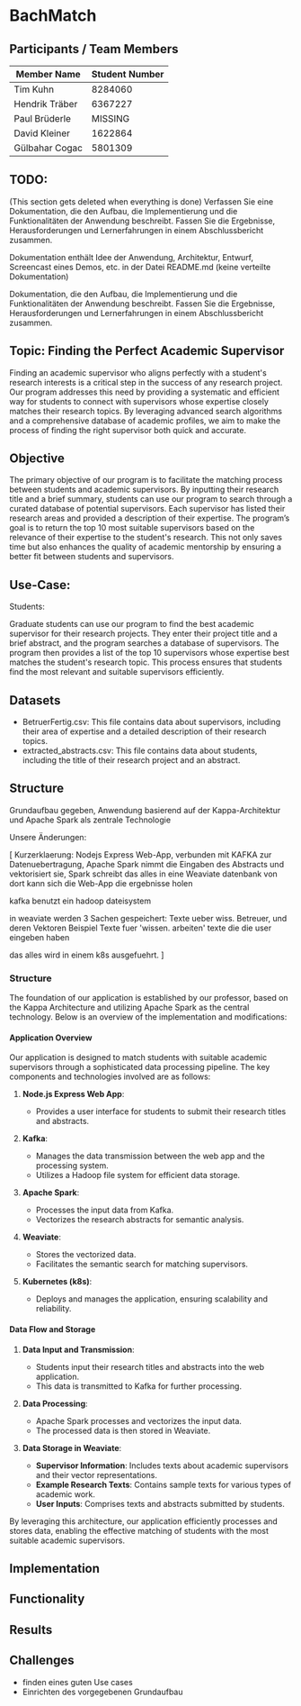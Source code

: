 # BachMatch

## Participants / Team Members

| Member Name    | Student Number |
| -------------- | -------------- |
| Tim Kuhn       | 8284060        |
| Hendrik Träber | 6367227        |
| Paul Brüderle  | MISSING        |
| David Kleiner  | 1622864        |
| Gülbahar Cogac | 5801309        |

## TODO:

(This section gets deleted when everything is done)
Verfassen Sie eine Dokumentation, die den Aufbau, die Implementierung und die
Funktionalitäten der Anwendung beschreibt. Fassen Sie die Ergebnisse, Herausforderungen
und Lernerfahrungen in einem Abschlussbericht zusammen.

Dokumentation enthält Idee der Anwendung, Architektur, Entwurf, Screencast eines
Demos, etc. in der Datei README.md (keine verteilte Dokumentation)

Dokumentation, die den Aufbau, die Implementierung und die
Funktionalitäten der Anwendung beschreibt. Fassen Sie die Ergebnisse, Herausforderungen
und Lernerfahrungen in einem Abschlussbericht zusammen.

## Topic: Finding the Perfect Academic Supervisor

Finding an academic supervisor who aligns perfectly with a student's research interests is a critical step in the success of any research project. Our program addresses this need by providing a systematic and efficient way for students to connect with supervisors whose expertise closely matches their research topics. By leveraging advanced search algorithms and a comprehensive database of academic profiles, we aim to make the process of finding the right supervisor both quick and accurate.


## Objective

The primary objective of our program is to facilitate the matching process between students and academic supervisors. By inputting their research title and a brief summary, students can use our program to search through a curated database of potential supervisors. Each supervisor has listed their research areas and provided a description of their expertise. The program’s goal is to return the top 10 most suitable supervisors based on the relevance of their expertise to the student's research. This not only saves time but also enhances the quality of academic mentorship by ensuring a better fit between students and supervisors.


## Use-Case:

Students:

Graduate students can use our program to find the best academic supervisor for their research projects. They enter their project title and a brief abstract, and the program searches a database of supervisors. The program then provides a list of the top 10 supervisors whose expertise best matches the student's research topic. This process ensures that students find the most relevant and suitable supervisors efficiently.

## Datasets

- BetruerFertig.csv: This file contains data about supervisors, including their area of expertise and a detailed description of their research topics.
- extracted_abstracts.csv: This file contains data about students, including the title of their research project and an abstract.


## Structure

Grundaufbau gegeben, Anwendung basierend auf der Kappa-Architektur und Apache Spark als zentrale Technologie

Unsere Änderungen:


 [ Kurzerklaerung:
Nodejs Express Web-App, verbunden mit KAFKA zur Datenuebertragung,
Apache Spark nimmt die Eingaben des Abstracts und vektorisiert sie,
Spark schreibt das alles in eine Weaviate datenbank
von dort kann sich die Web-App die ergebnisse holen

kafka benutzt ein hadoop dateisystem

in weaviate werden 3 Sachen gespeichert:
Texte ueber wiss. Betreuer, und deren Vektoren
Beispiel Texte fuer 'wissen. arbeiten'
texte die die user eingeben haben

das alles wird in einem k8s ausgefuehrt. ]

### Structure

The foundation of our application is established by our professor, based on the Kappa Architecture and utilizing Apache Spark as the central technology. Below is an overview of the implementation and modifications:

#### Application Overview

Our application is designed to match students with suitable academic supervisors through a sophisticated data processing pipeline. The key components and technologies involved are as follows:

1. **Node.js Express Web App**:
   - Provides a user interface for students to submit their research titles and abstracts.

2. **Kafka**:
   - Manages the data transmission between the web app and the processing system.
   - Utilizes a Hadoop file system for efficient data storage.

3. **Apache Spark**:
   - Processes the input data from Kafka.
   - Vectorizes the research abstracts for semantic analysis.

4. **Weaviate**:
   - Stores the vectorized data.
   - Facilitates the semantic search for matching supervisors.

5. **Kubernetes (k8s)**:
   - Deploys and manages the application, ensuring scalability and reliability.

#### Data Flow and Storage

1. **Data Input and Transmission**:
   - Students input their research titles and abstracts into the web application.
   - This data is transmitted to Kafka for further processing.

2. **Data Processing**:
   - Apache Spark processes and vectorizes the input data.
   - The processed data is then stored in Weaviate.

3. **Data Storage in Weaviate**:
   - **Supervisor Information**: Includes texts about academic supervisors and their vector representations.
   - **Example Research Texts**: Contains sample texts for various types of academic work.
   - **User Inputs**: Comprises texts and abstracts submitted by students.

By leveraging this architecture, our application efficiently processes and stores data, enabling the effective matching of students with the most suitable academic supervisors.



## Implementation

## Functionality

## Results

## Challenges

- finden eines guten Use cases
- Einrichten des vorgegebenen Grundaufbau
